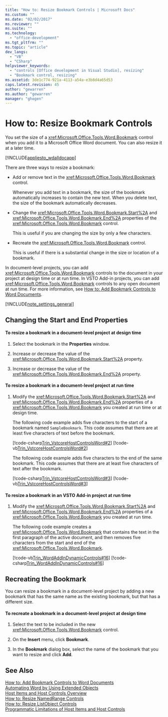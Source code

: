 ```yaml
---
title: "How to: Resize Bookmark Controls | Microsoft Docs"
ms.custom: ""
ms.date: "02/02/2017"
ms.reviewer: ""
ms.suite: ""
ms.technology: 
  - "office-development"
ms.tgt_pltfrm: ""
ms.topic: "article"
dev_langs: 
  - "VB"
  - "CSharp"
helpviewer_keywords: 
  - "controls [Office development in Visual Studio], resizing"
  - "Bookmark control, resizing"
ms.assetid: 3de1c774-921a-4113-a54a-e3b8d4a65d53
caps.latest.revision: 45
author: "gewarren"
ms.author: "gewarren"
manager: "ghogen"
---
```

# How to: Resize Bookmark Controls
  You set the size of a <xref:Microsoft.Office.Tools.Word.Bookmark> control when you add it to a Microsoft Office Word document. You can also resize it at a later time.  
  
 [!INCLUDE[appliesto_wdalldocapp](../vsto/includes/appliesto-wdalldocapp-md.md)]  
  
 There are three ways to resize a bookmark:  
  
-   Add or remove text in the <xref:Microsoft.Office.Tools.Word.Bookmark> control.  
  
     Whenever you add text in a bookmark, the size of the bookmark automatically increases to contain the new text. When you delete text, the size of the bookmark automatically decreases.  
  
-   Change the <xref:Microsoft.Office.Tools.Word.Bookmark.Start%2A> and <xref:Microsoft.Office.Tools.Word.Bookmark.End%2A> properties of the <xref:Microsoft.Office.Tools.Word.Bookmark> control.  
  
     This is useful if you are changing the size by only a few characters.  
  
-   Recreate the <xref:Microsoft.Office.Tools.Word.Bookmark> control.  
  
     This is useful if there is a substantial change in the size or location of a bookmark.  
  
 In document-level projects, you can add <xref:Microsoft.Office.Tools.Word.Bookmark> controls to the document in your project at design time or at run time. In VSTO Add-in projects, you can add <xref:Microsoft.Office.Tools.Word.Bookmark> controls to any open document at run time. For more information, see [How to: Add Bookmark Controls to Word Documents](../vsto/how-to-add-bookmark-controls-to-word-documents.md).  
  
 [!INCLUDE[note_settings_general](../sharepoint/includes/note-settings-general-md.md)]  
  
## Changing the Start and End Properties  
  
#### To resize a bookmark in a document-level project at design time  
  
1.  Select the bookmark in the **Properties** window.  
  
2.  Increase or decrease the value of the <xref:Microsoft.Office.Tools.Word.Bookmark.Start%2A> property.  
  
3.  Increase or decrease the value of the <xref:Microsoft.Office.Tools.Word.Bookmark.End%2A> property.  
  
#### To resize a bookmark in a document-level project at run time  
  
1.  Modify the <xref:Microsoft.Office.Tools.Word.Bookmark.Start%2A> and <xref:Microsoft.Office.Tools.Word.Bookmark.End%2A> properties of a <xref:Microsoft.Office.Tools.Word.Bookmark> you created at run time or at design time.  
  
     The following code example adds five characters to the start of a bookmark named `SampleBookmark`. This code assumes that there are at least five characters of text before the bookmark.  
  
     [!code-csharp[Trin_VstcoreHostControlsWord#2](../vsto/codesnippet/CSharp/trin_vstcorehostcontrolsword/ThisDocument.cs#2)]
     [!code-vb[Trin_VstcoreHostControlsWord#2](../vsto/codesnippet/VisualBasic/Trin_VstcoreHostControlsWordVB/ThisDocument.vb#2)]  
  
     The following code example adds five characters to the end of the same bookmark. This code assumes that there are at least five characters of text after the bookmark.  
  
     [!code-csharp[Trin_VstcoreHostControlsWord#3](../vsto/codesnippet/CSharp/trin_vstcorehostcontrolsword/ThisDocument.cs#3)]
     [!code-vb[Trin_VstcoreHostControlsWord#3](../vsto/codesnippet/VisualBasic/Trin_VstcoreHostControlsWordVB/ThisDocument.vb#3)]  
  
#### To resize a bookmark in an VSTO Add-in project at run time  
  
1.  Modify the <xref:Microsoft.Office.Tools.Word.Bookmark.Start%2A> and <xref:Microsoft.Office.Tools.Word.Bookmark.End%2A> properties of a <xref:Microsoft.Office.Tools.Word.Bookmark> you created at run time.  
  
     The following code example creates a <xref:Microsoft.Office.Tools.Word.Bookmark> that contains the text in the first paragraph of the active document, and then removes five characters from the start and end of the <xref:Microsoft.Office.Tools.Word.Bookmark>.  
  
     [!code-vb[Trin_WordAddInDynamicControls#16](../vsto/codesnippet/VisualBasic/trin_wordaddindynamiccontrols/ThisAddIn.vb#16)]
     [!code-csharp[Trin_WordAddInDynamicControls#16](../vsto/codesnippet/CSharp/Trin_WordAddInDynamicControls/ThisAddIn.cs#16)]  
  
## Recreating the Bookmark  
 You can resize a bookmark in a document-level project by adding a new bookmark that has the same name as the existing bookmark, but that has a different size.  
  
#### To recreate a bookmark in a document-level project at design time  
  
1.  Select the text to be included in the new <xref:Microsoft.Office.Tools.Word.Bookmark> control.  
  
2.  On the **Insert** menu, click **Bookmark**.  
  
3.  In the **Bookmark** dialog box, select the name of the bookmark that you want to resize and click **Add**.  
  
## See Also  
 [How to: Add Bookmark Controls to Word Documents](../vsto/how-to-add-bookmark-controls-to-word-documents.md)   
 [Automating Word by Using Extended Objects](../vsto/automating-word-by-using-extended-objects.md)   
 [Host Items and Host Controls Overview](../vsto/host-items-and-host-controls-overview.md)   
 [How to: Resize NamedRange Controls](../vsto/how-to-resize-namedrange-controls.md)   
 [How to: Resize ListObject Controls](../vsto/how-to-resize-listobject-controls.md)   
 [Programmatic Limitations of Host Items and Host Controls](../vsto/programmatic-limitations-of-host-items-and-host-controls.md)  
  
  